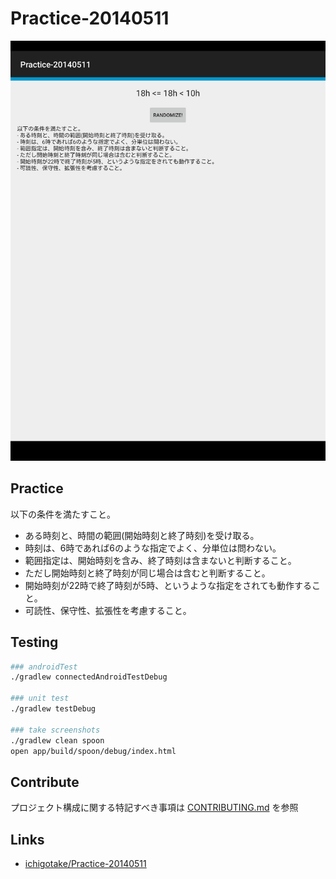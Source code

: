 # Practice-20140511

<img src="art/testTimerActivity_randomize.gif" width="512px">

## Practice

以下の条件を満たすこと。

- ある時刻と、時間の範囲(開始時刻と終了時刻)を受け取る。
- 時刻は、6時であれば6のような指定でよく、分単位は問わない。
- 範囲指定は、開始時刻を含み、終了時刻は含まないと判断すること。
- ただし開始時刻と終了時刻が同じ場合は含むと判断すること。
- 開始時刻が22時で終了時刻が5時、というような指定をされても動作すること。
- 可読性、保守性、拡張性を考慮すること。

## Testing

``` sh
### androidTest
./gradlew connectedAndroidTestDebug

### unit test
./gradlew testDebug

### take screenshots
./gradlew clean spoon
open app/build/spoon/debug/index.html
```

## Contribute

プロジェクト構成に関する特記すべき事項は [CONTRIBUTING.md](CONTRIBUTING.md) を参照

## Links

- [ichigotake/Practice-20140511](https://github.com/ichigotake/Practice-20140511)
